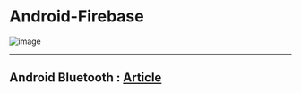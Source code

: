 # Android-Firebase

![image](https://user-images.githubusercontent.com/50515418/138085893-7527f667-9aea-4a81-9ce5-774de2fa7ed0.png)

------------------------------

## Android Bluetooth : [Article](https://medium.com/swlh/create-custom-android-app-to-control-arduino-board-using-bluetooth-ff878e998aa8)
